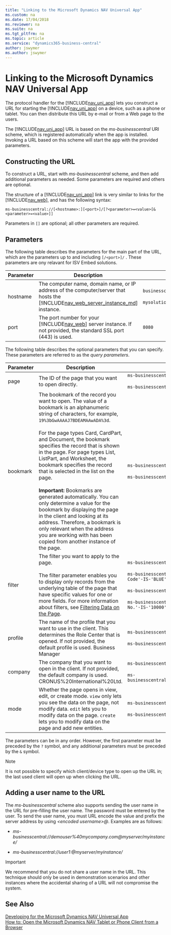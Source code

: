 ```yaml
---
title: "Linking to the Microsoft Dynamics NAV Universal App"
ms.custom: na
ms.date: 17/04/2018
ms.reviewer: na
ms.suite: na
ms.tgt_pltfrm: na
ms.topic: article
ms.service: "dynamics365-business-central"
author: jswymer
ms.author: jswymer
---
```

# Linking to the Microsoft Dynamics NAV Universal App
The protocol handler for the [!INCLUDE[nav_uni_app](includes/nav_uni_app_md.md)] lets you construct a URL for starting the [!INCLUDE[nav_uni_app](includes/nav_uni_app_md.md)] on a device, such as a phone or tablet. You can then distribute this URL by e-mail or from a Web page to the users.  
  
The [!INCLUDE[nav_uni_app](includes/nav_uni_app_md.md)] URL is based on the *ms-businesscentral<!-- ms-dynamicsnav-->* URI scheme, which is registered automatically when the app is installed. Invoking a URL based on this scheme will start the app with the provided parameters.  
  
## Constructing the URL  
To construct a URL, start with *ms-businesscentral<!-- ms-dynamicsnav-->* scheme, and then add additional parameters as needed. Some parameters are required and others are optional. 

<!-- pointing to your [!INCLUDE[navnow](includes/navnow_md.md)] Web server.-->  
  
The structure of a [!INCLUDE[nav_uni_app](includes/nav_uni_app_md.md)] link is very similar to links for the [!INCLUDE[nav_web](includes/nav_web_md.md)], and has the following syntax:  

<!--
```
ms-dynamicsnav://<hostname>:[<port>][/<instance>]/[?<parameter>=<value>[&<parameter>=<value>]]
```
-->

<!--
```
ms-businesscentral://[<hostname>:][<port>][/<instance>]/[?<parameter>=<value>[&<parameter>=<value>]]
```
-->

```
ms-businesscentral://[<hostname>:][<port>]/[?<parameter>=<value>[&<parameter>=<value>]]
```
<!--  
|Parameter|Description|  
|---------------|-----------------|  
|Server|Optional. The public address for your [!INCLUDE[nav_web](includes/nav_web_md.md)] server.|  
|Port|Optional. The port number for your [!INCLUDE[nav_web](includes/nav_web_md.md)] server. If not provided, the standard SSL port \(443\) is used.|  
|Instance|Optional. The [!INCLUDE[nav_web](includes/nav_web_md.md)] instance that you want to connect to.|  
|Tenant|Optional. The tenant that you want to connect to. If not provided, the default tenant is used.|  
|Company|Optional. The company that you want to connect to. If not provided, the default company is used.|  `
|Profile|Optional. The profile that you want to connect with. If not provided, the default profile is used.|  

|Redirect|Optional. When users run the [!INCLUDE[nav_web_md](includes/nav_web_md.md)] in a browser, they will be presented with an option to download the [!INCLUDE[nav_uni_app](includes/nav_uni_app_md.md)] instead in order to improve the user experience. However, if this is not a wanted scenario, this experience can be manually overridden by adding the parameter ```?redirect=0``` to the URL.|  

-->

Parameters in `[]` are optional; all other parameters are required.

## Parameters
The following table describes the parameters for the main part of the URL, which are the parameters up to and including `[/<port>]/` <!-- `[/<instance>]/`-->. These parameters are ony relavant for ISV Embed solutions.

|Parameter|Description| Example |
|---------|-----------|---------|  
|hostname|The computer name, domain name, or IP address of the computer/server that hosts the [!INCLUDE[nav_web_server_instance_md](includes/nav_web_server_instance_md.md)] instance.| `businesscentral.mysolution.com`<br /><br />`mysolutionwebservercomputer`| 
|port|The port number for your [!INCLUDE[nav_web](includes/nav_web_md.md)] server instance. If not provided, the standard SSL port \(443\) is used.| `8080` |

<!--
|Instance|The [!INCLUDE[nav_web_server_instance_md](includes/nav_web_server_instance_md.md)] instance that you want to connect to.| `dynamicsnav110`|

-->
The following table describes the optional parameters that you can specify<!-- after `[/<instance>]/`-->. These parameters are referred to as the *query parameters*.

|Parameter|Description| Example |
|---------|-----------|---------|  
|page	|The ID of the page that you want to open directly.|`ms-businesscentral:///?page=21`<br /><br />`ms-businesscentral://businesscentral.mysolution.com/?page=21`|
|bookmark|	The bookmark of the record you want to open. The value of a bookmark is an alphanumeric string of characters, for example, `19%3bGwAAAAJ7BDEAMAAwADA%3d`.<br /><br /> For the page types Card, CardPart, and Document, the bookmark specifies the record that is shown in the page. For page types List, ListPart, and Worksheet, the bookmark specifies the record that is selected in the list on the page.<br /><br /> **Important:**  Bookmarks are generated automatically. You can only determine a value for the bookmark by displaying the page in the client and looking at its address. Therefore, a bookmark is only relevant when the address you are working with has been copied from another instance of the page.|`ms-businesscentral:///?bookmark=19%3bGwAAAAJ7BDEAMAAwADA%3d`<br /><br />`ms-businesscentral://businesscentral.mysolution.com/?bookmark=19%3bGwAAAAJ7BDEAMAAwADA%3d`|
|filter	|The filter you want to apply to the page.<br /><br />The filter parameter enables you to display only records from the underlying table of the page that have specific values for one or more fields.	For more information about filters, see [Filtering Data on the Page](devenv-web-client-urls.md#filtering).|`ms-businesscentral:///?page9305&filter='No.'%20IS%20'1001'`<br /><br />`ms-businesscentral:///?page9305&filter='Sell-to-Customer-No.'-IS-'10000'-AND-'Location-Code'-IS-'BLUE'`<br /><br />`ms-businesscentral://businesscentral.mysolution.com/?page9305&filter='No.'%20IS%20'1001'`<br /><br />`ms-businesscentral://businesscentral.mysolution.com/?page9305&filter='Sell-to-Customer-No.'-IS-'10000'-AND-'Location-Code'-IS-'BLUE'`|
|profile|The name of the profile that you want to use in the client. This determines the Role Center that is opened. If not provided, the default profile is used. Business Manager	|`ms-businesscentral:///?profile=BUSINESS%20%MANAGER`<br /><br />`ms-businesscentral://businesscentral.mysolution.com/?profile=BUSINESS%20%MANAGER`|
|company|The company that you want to open in the client. If not provided, the default company is used. CRONUS%20International%20Ltd.|`ms-businesscentral:///?'company=CRONUS%20International%20Ltd.'`<br /><br />`ms-businesscentral://businesscentral.mysolution.com/?'company=CRONUS%20International%20Ltd.'`|
|mode|Whether the page opens in view, edit, or create mode. `view` only lets you see the data on the page, not modify data. `edit` lets you to modify data on the page. `create` lets you to modify data on the page and add new entities. |`ms-businesscentral:///?page=21&mode=create`<br /><br />`ms-businesscentral://businesscentral.mysolution.com/?page=21&mode=create`|

<!--
|tenant	|The ID of the tenant that you want to connect to. If not provided, the default tenant is used.|`ms-businesscentral:///?tenant=mytenant2-1`|
-->


The parameters can be in any order. However, the first parameter must be preceded by the `?` symbol, and any additional parameters must be preceded by the `&` symbol.

> [!NOTE]  
> It is not possible to specify which client/device type to open up the URL in; the last used client will open up when clicking the URL.

<!-- add for onprem
The URL `ms-businesscentral:///?page=21` or `ms-dynamicsnav:///?page=21` will open the server that you last connected to on the specified page.  -->

<!-- 
## URL Examples  
 The following examples demonstrate how to use the parameters from the table earlier in this section:  
  
-   *ms-businesscentral://myserver/myinstance/*  
  
-   *ms-businesscentral://myserver:440/myinstance/*  
  
-   *ms-businesscentral://myserver/myinstance/?company=MyOtherCompany*  
  
-   *ms-businesscentral://myserver/myinstance/?tenant=myTenant2&company=MyCompany2*  

-   *ms-dynamicsnav://myserver/myinstance/*  
  
-   *ms-dynamicsnav://myserver:440/myinstance/*  
  
-   *ms-dynamicsnav://myserver/myinstance/?company=MyOtherCompany*  
  
-   *ms-dynamicsnav://myserver/myinstance/?tenant=myTenant2&company=MyCompany2*  
  
-->

<!-- Add this as note in onprem
 
[!IMPORTANT]  
The *ms-businesscentral or ms-dynamicsnav * scheme only translates to a secure server connection. Therefore the [!INCLUDE[nav_tablet](includes/nav_tablet_md.md)] and [!INCLUDE[nav_phone](includes/nav_phone_md.md)] must be exposed through an https connection. For more information, see [How to: Configure SSL to Secure the Connection to Microsoft Dynamics NAV Web Client](How-to--Configure-SSL-to-Secure-the-Connection-to-Microsoft-Dynamics-NAV-Web-Client.md). 
-->

  
## Adding a user name to the URL  
 The *ms-businesscentral<!--dynamicsnav-->* scheme also supports sending the user name in the URL for pre-filling the user name. The password must be entered by the user. To send the user name, you must URL encode the value and prefix the server address by using *\<encoded username>@*. Examples are as follows:  
  
-   *ms-businesscentral://demouser%40mycompany.com@myserver/myinstance/*  
  
-   *ms-businesscentral://user1:@myserver/myinstance/*  

<!-- 

-   *ms-dynamicsnav://demouser%40mycompany.com@myserver/myinstance/*  
  
-   *ms-dynamicsnav://user1:@myserver/myinstance/*  

-->  
  
> [!IMPORTANT]  
>  We recommend that you do not share a user name in the URL. This technique should only be used in demonstration scenarios and other instances where the accidental sharing of a URL will not compromise the system.  
  
## See Also  
 [Developing for the Microsoft Dynamics NAV Universal App](Developing-for-the-Microsoft-Dynamics-NAV-Universal-App.md)   
 [How to: Open the Microsoft Dynamics NAV Tablet or Phone Client from a Browser](How-to--Open-the-Microsoft-Dynamics-NAV-Tablet-or-Phone-Client-from-a-Browser.md)